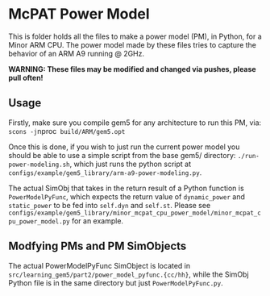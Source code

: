 # McPAT Power Model

This is folder holds all the files to make a power model (PM), in Python, for a Minor ARM CPU. The power model made by these files tries to capture the behavior of an ARM A9 running @ 2GHz.

**WARNING: These files may be modified and changed via pushes, please pull often!**

## Usage

Firstly, make sure you compile gem5 for any architecture to run this PM, via:
`scons -j`nproc` build/ARM/gem5.opt`

Once this is done, if you wish to just run the current power model you should be able to use a simple script from the base gem5/ directory:
`./run-power-modeling.sh`, which just runs the python script at `configs/example/gem5_library/arm-a9-power-modeling.py`.

The actual SimObj that takes in the return result of a Python function is `PowerModelPyFunc`, which expects the return value of `dynamic_power` and `static_power` to be fed into `self.dyn` and `self.st`. Please see `configs/example/gem5_library/minor_mcpat_cpu_power_model/minor_mcpat_cpu_power_model.py` for an example.

## Modfying PMs and PM SimObjects
The actual PowerModelPyFunc SimObject is located in `src/learning_gem5/part2/power_model_pyfunc.{cc/hh}`, while the SimObj Python file is in the same directory but just `PowerModelPyFunc.py`.

